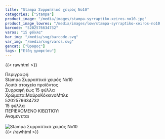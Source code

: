 ```yaml
---
title: "Stampa Συρραπτικό χειρός No10"
categories: ["Stampa"]
product_image: "/media/images/stampa-syrraptiko-xeiros-no10.jpg"
product_image_lowres: "/media/images/low/stampa-syrraptiko-xeiros-no10.jpg"
barcode: "5202576634732"
varos: "15 φύλλα"
bar_img: "/media/svg/barcode.svg"
var_img: "/media/svg/varos.svg"
gencat: ["Όροφος"]
tags: ["Είδη γραφείου"]
---
```

{{< rawhtml >}}

<div class="sload697"><div class="product"><div id="sistatika">Περιγραφή:</div><div class="alltext">Stampa Συρραπτικό χειρός No10</div><div id="loipa">Λοιπά στοιχεία προϊόντος</div><div class="keno"></div><div class="sdt sw100"><div class="stpin sdtc sp15 s444 steee sw50 stcenter sfwb">Συρραφή έως 15 φύλλα</div><div class="stpin sfwb sdtc sp15 seee st333 sw50 stcenter">Χρώματα:<br><br><span class="sfwn s333 sbrd3 sml5 smr5 steee sp510">Μαύρο</span><span class="sfwn sred sbrd3 stfff sp510 smr5">Κόκκινο</span><span class="sfwn sblue steee sp510 sbrd3">Μπλε</span></div></div><div class="keno"></div><style>.stpin br{display:none}@media only screen and (max-width:800px){.stpin{display:block;width:auto}}@media only screen and (max-width:400px){.stpin span{margin-top:15px}.stpin br{display:block}}</style><div id="barcode"><div id="barimage1"></div><span id="bartext">5202576634732</span></div><div id="varos"><div id="temimg"></div><span id="varostext">15 φύλλα</span></div><div id="kivotio">ΠΕΡΙΕΧΟΜΕΝΟ ΚΙΒΩΤΙΟΥ:<br>Αναμένεται</div><br><div class="pimg"><img alt="Stampa Συρραπτικό χειρός No10" title="Stampa Συρραπτικό χειρός No10" src="/media/images/stampa-syrraptiko-xeiros-no10.jpg"></div></div></div>
{{< /rawhtml >}}


